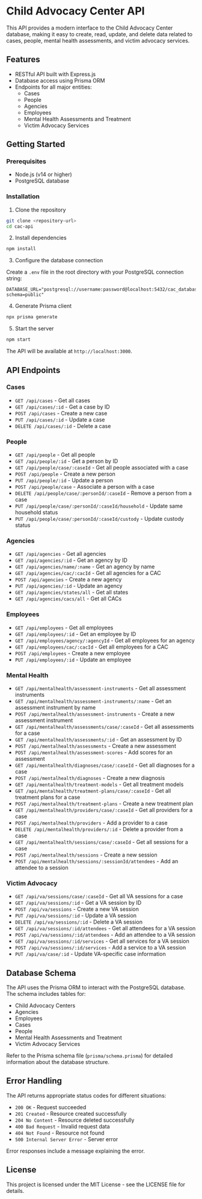 # Child Advocacy Center API

This API provides a modern interface to the Child Advocacy Center database, making it easy to create, read, update, and delete data related to cases, people, mental health assessments, and victim advocacy services.

## Features

- RESTful API built with Express.js
- Database access using Prisma ORM
- Endpoints for all major entities:
  - Cases
  - People
  - Agencies
  - Employees
  - Mental Health Assessments and Treatment
  - Victim Advocacy Services

## Getting Started

### Prerequisites

- Node.js (v14 or higher)
- PostgreSQL database

### Installation

1. Clone the repository
```bash
git clone <repository-url>
cd cac-api
```

2. Install dependencies
```bash
npm install
```

3. Configure the database connection
  
Create a `.env` file in the root directory with your PostgreSQL connection string:
```
DATABASE_URL="postgresql://username:password@localhost:5432/cac_database?schema=public"
```

4. Generate Prisma client
```bash
npx prisma generate
```

5. Start the server
```bash
npm start
```

The API will be available at `http://localhost:3000`.

## API Endpoints

### Cases

- `GET /api/cases` - Get all cases
- `GET /api/cases/:id` - Get a case by ID
- `POST /api/cases` - Create a new case
- `PUT /api/cases/:id` - Update a case
- `DELETE /api/cases/:id` - Delete a case

### People

- `GET /api/people` - Get all people
- `GET /api/people/:id` - Get a person by ID
- `GET /api/people/case/:caseId` - Get all people associated with a case
- `POST /api/people` - Create a new person
- `PUT /api/people/:id` - Update a person
- `POST /api/people/case` - Associate a person with a case
- `DELETE /api/people/case/:personId/:caseId` - Remove a person from a case
- `PUT /api/people/case/:personId/:caseId/household` - Update same household status
- `PUT /api/people/case/:personId/:caseId/custody` - Update custody status

### Agencies

- `GET /api/agencies` - Get all agencies
- `GET /api/agencies/:id` - Get an agency by ID
- `GET /api/agencies/name/:name` - Get an agency by name
- `GET /api/agencies/cac/:cacId` - Get all agencies for a CAC
- `POST /api/agencies` - Create a new agency
- `PUT /api/agencies/:id` - Update an agency
- `GET /api/agencies/states/all` - Get all states
- `GET /api/agencies/cacs/all` - Get all CACs

### Employees

- `GET /api/employees` - Get all employees
- `GET /api/employees/:id` - Get an employee by ID
- `GET /api/employees/agency/:agencyId` - Get all employees for an agency
- `GET /api/employees/cac/:cacId` - Get all employees for a CAC
- `POST /api/employees` - Create a new employee
- `PUT /api/employees/:id` - Update an employee

### Mental Health

- `GET /api/mentalhealth/assessment-instruments` - Get all assessment instruments
- `GET /api/mentalhealth/assessment-instruments/:name` - Get an assessment instrument by name
- `POST /api/mentalhealth/assessment-instruments` - Create a new assessment instrument
- `GET /api/mentalhealth/assessments/case/:caseId` - Get all assessments for a case
- `GET /api/mentalhealth/assessments/:id` - Get an assessment by ID
- `POST /api/mentalhealth/assessments` - Create a new assessment
- `POST /api/mentalhealth/assessment-scores` - Add scores for an assessment
- `GET /api/mentalhealth/diagnoses/case/:caseId` - Get all diagnoses for a case
- `POST /api/mentalhealth/diagnoses` - Create a new diagnosis
- `GET /api/mentalhealth/treatment-models` - Get all treatment models
- `GET /api/mentalhealth/treatment-plans/case/:caseId` - Get all treatment plans for a case
- `POST /api/mentalhealth/treatment-plans` - Create a new treatment plan
- `GET /api/mentalhealth/providers/case/:caseId` - Get all providers for a case
- `POST /api/mentalhealth/providers` - Add a provider to a case
- `DELETE /api/mentalhealth/providers/:id` - Delete a provider from a case
- `GET /api/mentalhealth/sessions/case/:caseId` - Get all sessions for a case
- `POST /api/mentalhealth/sessions` - Create a new session
- `POST /api/mentalhealth/sessions/:sessionId/attendees` - Add an attendee to a session

### Victim Advocacy

- `GET /api/va/sessions/case/:caseId` - Get all VA sessions for a case
- `GET /api/va/sessions/:id` - Get a VA session by ID
- `POST /api/va/sessions` - Create a new VA session
- `PUT /api/va/sessions/:id` - Update a VA session
- `DELETE /api/va/sessions/:id` - Delete a VA session
- `GET /api/va/sessions/:id/attendees` - Get all attendees for a VA session
- `POST /api/va/sessions/:id/attendees` - Add an attendee to a VA session
- `GET /api/va/sessions/:id/services` - Get all services for a VA session
- `POST /api/va/sessions/:id/services` - Add a service to a VA session
- `PUT /api/va/case/:id` - Update VA-specific case information

## Database Schema

The API uses the Prisma ORM to interact with the PostgreSQL database. The schema includes tables for:

- Child Advocacy Centers
- Agencies
- Employees
- Cases
- People
- Mental Health Assessments and Treatment
- Victim Advocacy Services

Refer to the Prisma schema file (`prisma/schema.prisma`) for detailed information about the database structure.

## Error Handling

The API returns appropriate status codes for different situations:

- `200 OK` - Request succeeded
- `201 Created` - Resource created successfully
- `204 No Content` - Resource deleted successfully
- `400 Bad Request` - Invalid request data
- `404 Not Found` - Resource not found
- `500 Internal Server Error` - Server error

Error responses include a message explaining the error.

## License

This project is licensed under the MIT License - see the LICENSE file for details.